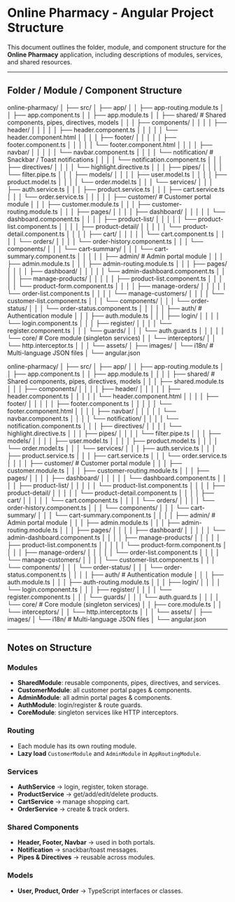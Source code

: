 # Online Pharmacy - Angular Project Structure

This document outlines the folder, module, and component structure for the **Online Pharmacy** application, including descriptions of modules, services, and shared resources.

---

## Folder / Module / Component Structure

online-pharmacy/
│
├── src/
│ ├── app/
│ │ ├── app-routing.module.ts
│ │ ├── app.component.ts
│ │ ├── app.module.ts
│ │ ├── shared/ # Shared components, pipes, directives, models
│ │ │ ├── components/
│ │ │ │ ├── header/
│ │ │ │ │ ├── header.component.ts
│ │ │ │ │ └── header.component.html
│ │ │ │ ├── footer/
│ │ │ │ │ ├── footer.component.ts
│ │ │ │ │ └── footer.component.html
│ │ │ │ ├── navbar/
│ │ │ │ │ └── navbar.component.ts
│ │ │ │ └── notification/ # Snackbar / Toast notifications
│ │ │ │ └── notification.component.ts
│ │ │ ├── directives/
│ │ │ │ └── highlight.directive.ts
│ │ │ ├── pipes/
│ │ │ │ └── filter.pipe.ts
│ │ │ ├── models/
│ │ │ │ ├── user.model.ts
│ │ │ │ ├── product.model.ts
│ │ │ │ └── order.model.ts
│ │ │ └── services/
│ │ │ ├── auth.service.ts
│ │ │ ├── product.service.ts
│ │ │ ├── cart.service.ts
│ │ │ └── order.service.ts
│ │ │
│ │ ├── customer/ # Customer portal module
│ │ │ ├── customer.module.ts
│ │ │ ├── customer-routing.module.ts
│ │ │ ├── pages/
│ │ │ │ ├── dashboard/
│ │ │ │ │ └── dashboard.component.ts
│ │ │ │ ├── product-list/
│ │ │ │ │ └── product-list.component.ts
│ │ │ │ ├── product-detail/
│ │ │ │ │ └── product-detail.component.ts
│ │ │ │ ├── cart/
│ │ │ │ │ └── cart.component.ts
│ │ │ │ └── orders/
│ │ │ │ └── order-history.component.ts
│ │ │ └── components/
│ │ │ └── cart-summary/
│ │ │ └── cart-summary.component.ts
│ │ │
│ │ ├── admin/ # Admin portal module
│ │ │ ├── admin.module.ts
│ │ │ ├── admin-routing.module.ts
│ │ │ ├── pages/
│ │ │ │ ├── dashboard/
│ │ │ │ │ └── admin-dashboard.component.ts
│ │ │ │ ├── manage-products/
│ │ │ │ │ ├── product-list.component.ts
│ │ │ │ │ └── product-form.component.ts
│ │ │ │ ├── manage-orders/
│ │ │ │ │ └── order-list.component.ts
│ │ │ │ └── manage-customers/
│ │ │ │ └── customer-list.component.ts
│ │ │ └── components/
│ │ │ └── order-status/
│ │ │ └── order-status.component.ts
│ │ │
│ │ ├── auth/ # Authentication module
│ │ │ ├── auth.module.ts
│ │ │ ├── login/
│ │ │ │ └── login.component.ts
│ │ │ ├── register/
│ │ │ │ └── register.component.ts
│ │ │ └── guards/
│ │ │ └── auth.guard.ts
│ │ │
│ │ └── core/ # Core module (singleton services)
│ │ └── interceptors/
│ │ └── http.interceptor.ts
│ │
│ └── assets/
│ ├── images/
│ └── i18n/ # Multi-language JSON files
│
└── angular.json



online-pharmacy/
│
├── src/
│ ├── app/
│ │ ├── app-routing.module.ts
│ │ ├── app.component.ts
│ │ ├── app.module.ts
│ │
│ │ ├── shared/                 # Shared components, pipes, directives, models
│ │ │   ├── shared.module.ts
│ │ │   ├── components/
│ │ │   │   ├── header/
│ │ │   │   │   ├── header.component.ts
│ │ │   │   │   └── header.component.html
│ │ │   │   ├── footer/
│ │ │   │   │   ├── footer.component.ts
│ │ │   │   │   └── footer.component.html
│ │ │   │   ├── navbar/
│ │ │   │   │   └── navbar.component.ts
│ │ │   │   └── notification/
│ │ │   │       └── notification.component.ts
│ │ │   ├── directives/
│ │ │   │   └── highlight.directive.ts
│ │ │   ├── pipes/
│ │ │   │   └── filter.pipe.ts
│ │ │   ├── models/
│ │ │   │   ├── user.model.ts
│ │ │   │   ├── product.model.ts
│ │ │   │   └── order.model.ts
│ │ │   └── services/
│ │ │       ├── auth.service.ts
│ │ │       ├── product.service.ts
│ │ │       ├── cart.service.ts
│ │ │       └── order.service.ts
│ │
│ │ ├── customer/               # Customer portal module
│ │ │   ├── customer.module.ts
│ │ │   ├── customer-routing.module.ts
│ │ │   ├── pages/
│ │ │   │   ├── dashboard/
│ │ │   │   │   └── dashboard.component.ts
│ │ │   │   ├── product-list/
│ │ │   │   │   └── product-list.component.ts
│ │ │   │   ├── product-detail/
│ │ │   │   │   └── product-detail.component.ts
│ │ │   │   ├── cart/
│ │ │   │   │   └── cart.component.ts
│ │ │   │   └── orders/
│ │ │   │       └── order-history.component.ts
│ │ │   └── components/
│ │ │       └── cart-summary/
│ │ │           └── cart-summary.component.ts
│ │
│ │ ├── admin/                  # Admin portal module
│ │ │   ├── admin.module.ts
│ │ │   ├── admin-routing.module.ts
│ │ │   ├── pages/
│ │ │   │   ├── dashboard/
│ │ │   │   │   └── admin-dashboard.component.ts
│ │ │   │   ├── manage-products/
│ │ │   │   │   ├── product-list.component.ts
│ │ │   │   │   └── product-form.component.ts
│ │ │   │   ├── manage-orders/
│ │ │   │   │   └── order-list.component.ts
│ │ │   │   └── manage-customers/
│ │ │   │       └── customer-list.component.ts
│ │ │   └── components/
│ │ │       └── order-status/
│ │ │           └── order-status.component.ts
│ │
│ │ ├── auth/                   # Authentication module
│ │ │   ├── auth.module.ts
│ │ │   ├── auth-routing.module.ts
│ │ │   ├── login/
│ │ │   │   └── login.component.ts
│ │ │   ├── register/
│ │ │   │   └── register.component.ts
│ │ │   └── guards/
│ │ │       └── auth.guard.ts
│ │
│ │ └── core/                   # Core module (singleton services)
│ │     ├── core.module.ts
│ │     └── interceptors/
│ │         └── http.interceptor.ts
│ │
│ └── assets/
│     ├── images/
│     └── i18n/                 # Multi-language JSON files
│
└── angular.json

---

## Notes on Structure

### Modules
- **SharedModule**: reusable components, pipes, directives, and services.
- **CustomerModule**: all customer portal pages & components.
- **AdminModule**: all admin portal pages & components.
- **AuthModule**: login/register & route guards.
- **CoreModule**: singleton services like HTTP interceptors.

### Routing
- Each module has its own routing module.
- **Lazy load** `CustomerModule` and `AdminModule` in `AppRoutingModule`.

### Services
- **AuthService** → login, register, token storage.
- **ProductService** → get/add/edit/delete products.
- **CartService** → manage shopping cart.
- **OrderService** → create & track orders.

### Shared Components
- **Header, Footer, Navbar** → used in both portals.
- **Notification** → snackbar/toast messages.
- **Pipes & Directives** → reusable across modules.

### Models
- **User, Product, Order** → TypeScript interfaces or classes.
